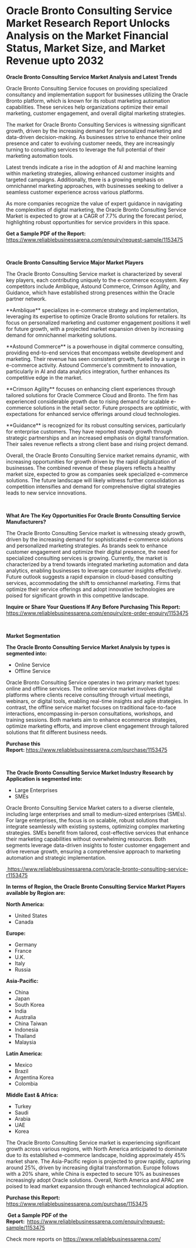 <p><h1>Oracle Bronto Consulting Service Market Research Report Unlocks Analysis on the Market Financial Status, Market Size, and Market Revenue upto 2032</h1></p><p><strong>Oracle Bronto Consulting Service Market Analysis and Latest Trends</strong></p>
<p><p>Oracle Bronto Consulting Service focuses on providing specialized consultancy and implementation support for businesses utilizing the Oracle Bronto platform, which is known for its robust marketing automation capabilities. These services help organizations optimize their email marketing, customer engagement, and overall digital marketing strategies. </p><p>The market for Oracle Bronto Consulting Services is witnessing significant growth, driven by the increasing demand for personalized marketing and data-driven decision-making. As businesses strive to enhance their online presence and cater to evolving customer needs, they are increasingly turning to consulting services to leverage the full potential of their marketing automation tools.</p><p>Latest trends indicate a rise in the adoption of AI and machine learning within marketing strategies, allowing enhanced customer insights and targeted campaigns. Additionally, there is a growing emphasis on omnichannel marketing approaches, with businesses seeking to deliver a seamless customer experience across various platforms.</p><p>As more companies recognize the value of expert guidance in navigating the complexities of digital marketing, the Oracle Bronto Consulting Service Market is expected to grow at a CAGR of 7.7% during the forecast period, highlighting robust opportunities for service providers in this space.</p></p>
<p><strong>Get a Sample PDF of the Report:&nbsp;</strong> <a href="https://www.reliablebusinessarena.com/enquiry/request-sample/1153475?utm_campaign=3251&utm_medium=2&utm_source=Github&utm_content=ia&utm_term=11032025&utm_id=oracle-bronto-consulting-service">https://www.reliablebusinessarena.com/enquiry/request-sample/1153475</a></p>
<p>&nbsp;</p>
<p><strong>Oracle Bronto Consulting Service Major Market Players</strong></p>
<p><p>The Oracle Bronto Consulting Service market is characterized by several key players, each contributing uniquely to the e-commerce ecosystem. Key competitors include Amblique, Astound Commerce, Crimson Agility, and Guidance, which have established strong presences within the Oracle partner network.</p><p>**Amblique** specializes in e-commerce strategy and implementation, leveraging its expertise to optimize Oracle Bronto solutions for retailers. Its focus on personalized marketing and customer engagement positions it well for future growth, with a projected market expansion driven by increasing demand for omnichannel marketing solutions.</p><p>**Astound Commerce** is a powerhouse in digital commerce consulting, providing end-to-end services that encompass website development and marketing. Their revenue has seen consistent growth, fueled by a surge in e-commerce activity. Astound Commerce's commitment to innovation, particularly in AI and data analytics integration, further enhances its competitive edge in the market.</p><p>**Crimson Agility** focuses on enhancing client experiences through tailored solutions for Oracle Commerce Cloud and Bronto. The firm has experienced considerable growth due to rising demand for scalable e-commerce solutions in the retail sector. Future prospects are optimistic, with expectations for enhanced service offerings around cloud technologies.</p><p>**Guidance** is recognized for its robust consulting services, particularly for enterprise customers. They have reported steady growth through strategic partnerships and an increased emphasis on digital transformation. Their sales revenue reflects a strong client base and rising project demand.</p><p>Overall, the Oracle Bronto Consulting Service market remains dynamic, with increasing opportunities for growth driven by the rapid digitalization of businesses. The combined revenue of these players reflects a healthy market size, expected to grow as companies seek specialized e-commerce solutions. The future landscape will likely witness further consolidation as competition intensifies and demand for comprehensive digital strategies leads to new service innovations.</p></p>
<p>&nbsp;</p>
<p><strong>What Are The Key Opportunities For Oracle Bronto Consulting Service Manufacturers?</strong></p>
<p><p>The Oracle Bronto Consulting Service market is witnessing steady growth, driven by the increasing demand for sophisticated e-commerce solutions and personalized marketing strategies. As brands seek to enhance customer engagement and optimize their digital presence, the need for specialized consulting services is growing. Currently, the market is characterized by a trend towards integrated marketing automation and data analytics, enabling businesses to leverage consumer insights effectively. Future outlook suggests a rapid expansion in cloud-based consulting services, accommodating the shift to omnichannel marketing. Firms that optimize their service offerings and adopt innovative technologies are poised for significant growth in this competitive landscape.</p></p>
<p><strong>Inquire or Share Your Questions If Any Before Purchasing This Report:</strong> <a href="https://www.reliablebusinessarena.com/enquiry/pre-order-enquiry/1153475?utm_campaign=3251&utm_medium=2&utm_source=Github&utm_content=ia&utm_term=11032025&utm_id=oracle-bronto-consulting-service">https://www.reliablebusinessarena.com/enquiry/pre-order-enquiry/1153475</a></p>
<p>&nbsp;</p>
<p><strong>Market Segmentation</strong></p>
<p><strong>The Oracle Bronto Consulting Service Market Analysis by types is segmented into:</strong></p>
<p><ul><li>Online Service</li><li>Offline Service</li></ul></p>
<p><p>Oracle Bronto Consulting Service operates in two primary market types: online and offline services. The online service market involves digital platforms where clients receive consulting through virtual meetings, webinars, or digital tools, enabling real-time insights and agile strategies. In contrast, the offline service market focuses on traditional face-to-face interactions, encompassing in-person consultations, workshops, and training sessions. Both markets aim to enhance ecommerce strategies, optimize marketing efforts, and improve client engagement through tailored solutions that fit different business needs.</p></p>
<p><strong>Purchase this Report:&nbsp;</strong><a href="https://www.reliablebusinessarena.com/purchase/1153475?utm_campaign=3251&utm_medium=2&utm_source=Github&utm_content=ia&utm_term=11032025&utm_id=oracle-bronto-consulting-service">https://www.reliablebusinessarena.com/purchase/1153475</a></p>
<p>&nbsp;</p>
<p><strong>The Oracle Bronto Consulting Service Market Industry Research by Application is segmented into:</strong></p>
<p><ul><li>Large Enterprises</li><li>SMEs</li></ul></p>
<p><p>Oracle Bronto Consulting Service Market caters to a diverse clientele, including large enterprises and small to medium-sized enterprises (SMEs). For large enterprises, the focus is on scalable, robust solutions that integrate seamlessly with existing systems, optimizing complex marketing strategies. SMEs benefit from tailored, cost-effective services that enhance their marketing capabilities without overwhelming resources. Both segments leverage data-driven insights to foster customer engagement and drive revenue growth, ensuring a comprehensive approach to marketing automation and strategic implementation.</p></p>
<p><a href="https://www.reliablebusinessarena.com/oracle-bronto-consulting-service-r1153475?utm_campaign=3251&utm_medium=2&utm_source=Github&utm_content=ia&utm_term=11032025&utm_id=oracle-bronto-consulting-service">&nbsp;https://www.reliablebusinessarena.com/oracle-bronto-consulting-service-r1153475</a></p>
<p><strong>In terms of Region, the Oracle Bronto Consulting Service Market Players available by Region are:</strong></p>
<p>
    <p> <strong> North America: </strong>
        <ul>
            <li>United States</li>
            <li>Canada</li>
        </ul>
        </p> 
    <p> <strong> Europe: </strong>
        <ul>
            <li>Germany</li>
            <li>France</li>
            <li>U.K.</li>
            <li>Italy</li>
            <li>Russia</li>
        </ul>
        </p> 
    <p> <strong> Asia-Pacific: </strong>
        <ul>
            <li>China</li>
            <li>Japan</li>
            <li>South Korea</li>
            <li>India</li>
            <li>Australia</li>
            <li>China Taiwan</li>
            <li>Indonesia</li>
            <li>Thailand</li>
            <li>Malaysia</li>
        </ul>
        </p> 
    <p> <strong> Latin America: </strong>
        <ul>
            <li>Mexico</li>
            <li>Brazil</li>
            <li>Argentina Korea</li>
            <li>Colombia</li>
        </ul>
        </p> 
    <p> <strong> Middle East & Africa: </strong>
        <ul>
            <li>Turkey</li>
            <li>Saudi</li>
            <li>Arabia</li>
            <li>UAE</li>
            <li>Korea</li>
        </ul>
    </p>
    </p>
<p><p>The Oracle Bronto Consulting Service market is experiencing significant growth across various regions, with North America anticipated to dominate due to its established e-commerce landscape, holding approximately 45% market share. The Asia-Pacific region is projected to grow rapidly, capturing around 25%, driven by increasing digital transformation. Europe follows with a 20% share, while China is expected to secure 10% as businesses increasingly adopt Oracle solutions. Overall, North America and APAC are poised to lead market expansion through enhanced technological adoption.</p></p>
<p><strong>Purchase this Report: </strong><a href="https://www.reliablebusinessarena.com/purchase/1153475?utm_campaign=3251&utm_medium=2&utm_source=Github&utm_content=ia&utm_term=11032025&utm_id=oracle-bronto-consulting-service">https://www.reliablebusinessarena.com/purchase/1153475</a></p>
<p>&nbsp;<strong>Get a Sample PDF of the Report:&nbsp;&nbsp;</strong><a href="https://www.reliablebusinessarena.com/enquiry/request-sample/1153475?utm_campaign=3251&utm_medium=2&utm_source=Github&utm_content=ia&utm_term=11032025&utm_id=oracle-bronto-consulting-service">https://www.reliablebusinessarena.com/enquiry/request-sample/1153475</a></p>
<p><strong></strong></p>
<p>Check more reports on <a href="https://www.reliablebusinessarena.com/?utm_campaign=3251&utm_medium=2&utm_source=Github&utm_content=ia&utm_term=11032025&utm_id=oracle-bronto-consulting-service">https://www.reliablebusinessarena.com/</a></p>